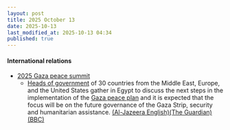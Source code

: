 ```yaml
---
layout: post
title: 2025 October 13
date: 2025-10-13
last_modified_at: 2025-10-13 04:34
published: true
---
```



#### International relations

* [2025 Gaza peace summit](https://en.wikipedia.org/wiki/2025_Gaza_peace_summit "2025 Gaza peace summit")
  * [Heads of government](https://en.wikipedia.org/wiki/Head_of_government "Head of government") of 30 countries from the Middle East, Europe, and the United States gather in Egypt to discuss the next steps in the implementation of the [Gaza peace plan](https://en.wikipedia.org/wiki/Gaza_peace_plan "Gaza peace plan") and it is expected that the focus will be on the future governance of the Gaza Strip, security and humanitarian assistance. [(Al-Jazeera English)](https://www.aljazeera.com/news/liveblog/2025/10/13/live-israel-hamas-set-to-free-captives-trump-says-gaza-war-is-over)[(The Guardian)](https://www.theguardian.com/world/live/2025/oct/13/gaza-ceasefire-live-updates-israel-hostages-release-hamas-trump-middle-east) [(BBC)](https://www.bbc.com/news/live/cx2r2z0gyp7t)
